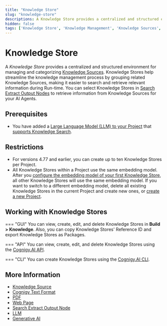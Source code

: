```yaml
---
title: "Knowledge Store"
slug: "knowledge-store"
descriptions: A Knowledge Store provides a centralized and structured environment for managing and categorizing Knowledge Sources. Knowledge Stores help streamline the knowledge management process by grouping related Knowledge Sources, making it easier to search and retrieve relevant information during Run-time.
hidden: false
tags: ['Knowledge Store', 'Knowledge Management', 'Knowledge Sources', 'Information Retrieval', 'Knowledge Organization']
---
```


# Knowledge Store

A _Knowledge Store_ provides a centralized and structured environment for managing and categorizing [Knowledge Sources](knowledge-source/knowledge-source.md). Knowledge Stores help streamline the knowledge management process by grouping related Knowledge Sources, making it easier to search and retrieve relevant information during Run-time. You can select Knowledge Stores in [Search Extract Output Nodes](../../build/node-reference/other-nodes/search-extract-output.md) to retrieve information from Knowledge Sources for your AI Agents.

## Prerequisites

- You have added a [Large Language Model (LLM) to your Project](../llms/providers/all-providers.md) that [supports Knowledge Search](../../empower/llms/model-support-by-feature.md).

## Restrictions

- For versions 4.77 and earlier, you can create up to ten Knowledge Stores per Project.
- All Knowledge Stores within a Project use the same embedding model. After you [configure the embedding model of your first Knowledge Store](overview.md), all other Knowledge Stores will use the same embedding model. If you want to switch to a different embedding model, delete all existing Knowledge Stores in the current Project and create new ones, or [create a new Project](../../build/projects.md).

## Working with Knowledge Stores

=== "GUI"
    You can view, create, edit, and delete Knowledge Stores in **Build > Knowledge**. Also, you can copy Knowledge Stores' Reference ID and export Knowledge Stores as Packages.

=== "API"
    You can view, create, edit, and delete Knowledge Stores using the [Cognigy.AI API](https://api-trial.cognigy.ai/openapi#tag--KnowledgeStores).

=== "CLI"
    You can create Knowledge Stores using the [Cognigy.AI CLI](https://github.com/Cognigy/Cognigy-CLI/blob/main/KNOWLEDGE-AI-README.md).

## More Information

- [Knowledge Source](knowledge-source/knowledge-source.md)
- [Cognigy Text Format](knowledge-source/text-formats/ctxt.md)
- [PDF](knowledge-source/text-formats/pdf.md)
- [Web Page](knowledge-source/text-formats/web-page.md)
- [Search Extract Output Node](../../build/node-reference/other-nodes/search-extract-output.md)
- [LLM](../llms/overview.md)
- [Generative AI](../generative-ai.md)
